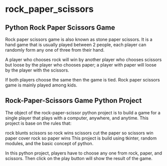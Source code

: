 # rock_paper_scissors

## Python Rock Paper Scissors Game

Rock paper scissors game is also known as stone paper scissors. It is a hand game that is usually played between 2 people, each player can randomly form any one of three from their hand.

A player who chooses rock will win by another player who chooses scissors but loose by the player who chooses paper; a player with paper will loose by the player with the scissors.

If both players choose the same then the game is tied. Rock paper scissors game is mainly played among kids.

## Rock-Paper-Scissors Game Python Project

The object of the rock-paper-scissor python project is to build a game for a single player that plays with a computer, anywhere, and anytime. This project is base on the rules that:

rock blunts scissors so rock wins
scissors cut the paper so scissors win
paper cover rock so paper wins
This project is build using tkinter, random modules, and the basic concept of python.

In this python project, players have to choose any one from rock, paper, and scissors. Then click on the play button will show the result of the game.
